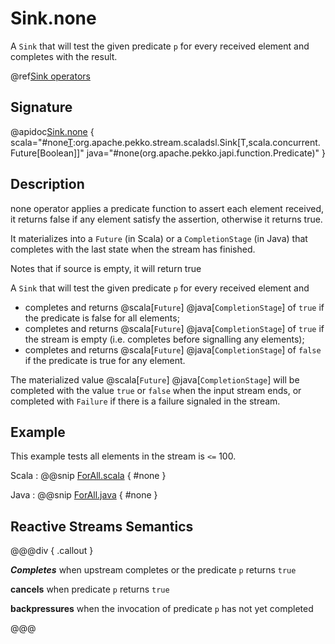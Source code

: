 # Sink.none

A `Sink` that will test the given predicate `p` for every received element and completes with the result.

@ref[Sink operators](../index.md#sink-operators)

## Signature

@apidoc[Sink.none](Sink$) { scala="#none[T](p:T=%3EBoolean):org.apache.pekko.stream.scaladsl.Sink[T,scala.concurrent.Future[Boolean]]" java="#none(org.apache.pekko.japi.function.Predicate)" }

## Description
none operator applies a predicate function to assert each element received, it returns false if any element satisfy the assertion, otherwise it returns true.

It materializes into a `Future` (in Scala) or a `CompletionStage` (in Java) that completes with the last state when the stream has finished.

Notes that if source is empty, it will return true

A `Sink` that will test the given predicate `p` for every received element and

 - completes and returns  @scala[`Future`] @java[`CompletionStage`] of `true` if the predicate is false for all elements; 
 - completes and returns  @scala[`Future`] @java[`CompletionStage`] of `true` if the stream is empty (i.e. completes before signalling any elements); 
 - completes and returns  @scala[`Future`] @java[`CompletionStage`] of `false` if the predicate is true for any element.

The materialized value @scala[`Future`] @java[`CompletionStage`] will be completed with the value `true` or `false`
when the input stream ends, or completed with `Failure` if there is a failure signaled in the stream.

## Example

This example tests all elements in the stream is `<=` 100.

Scala
:   @@snip [ForAll.scala](/docs/src/test/scala/docs/stream/operators/sink/NoneMatch.scala) { #none }

Java
:   @@snip [ForAll.java](/docs/src/test/java/jdocs/stream/operators/sink/NoneMatch.java) { #none }

## Reactive Streams Semantics

@@@div { .callout }

***Completes*** when upstream completes or the predicate `p` returns `true`

**cancels** when predicate `p` returns `true`

**backpressures** when the invocation of predicate `p` has not yet completed

@@@
